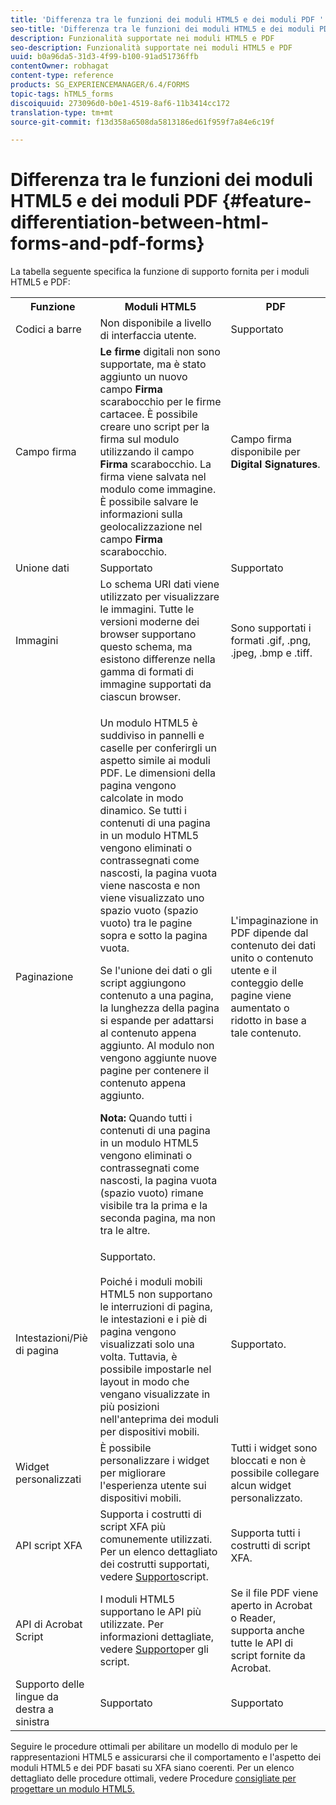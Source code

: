 ```yaml
---
title: 'Differenza tra le funzioni dei moduli HTML5 e dei moduli PDF '
seo-title: 'Differenza tra le funzioni dei moduli HTML5 e dei moduli PDF '
description: Funzionalità supportate nei moduli HTML5 e PDF
seo-description: Funzionalità supportate nei moduli HTML5 e PDF
uuid: b0a96da5-31d3-4f99-b100-91ad51736ffb
contentOwner: robhagat
content-type: reference
products: SG_EXPERIENCEMANAGER/6.4/FORMS
topic-tags: hTML5_forms
discoiquuid: 273096d0-b0e1-4519-8af6-11b3414cc172
translation-type: tm+mt
source-git-commit: f13d358a6508da5813186ed61f959f7a84e6c19f

---
```



# Differenza tra le funzioni dei moduli HTML5 e dei moduli PDF {#feature-differentiation-between-html-forms-and-pdf-forms}

La tabella seguente specifica la funzione di supporto fornita per i moduli HTML5 e PDF:

<table> 
 <tbody>
  <tr>
   <th>Funzione</th> 
   <th>Moduli HTML5</th> 
   <th>PDF</th> 
  </tr>
  <tr>
   <td>Codici a barre<br /> </td> 
   <td>Non disponibile a livello di interfaccia utente. </td> 
   <td>Supportato</td> 
  </tr>
  <tr>
   <td>Campo firma<br /> </td> 
   <td><strong>Le firme</strong> digitali non sono supportate, ma è stato aggiunto un nuovo campo <strong>Firma</strong> scarabocchio per le firme cartacee. È possibile creare uno script per la firma sul modulo utilizzando il campo <strong>Firma</strong> scarabocchio. La firma viene salvata nel modulo come immagine. È possibile salvare le informazioni sulla geolocalizzazione nel campo <strong>Firma</strong> scarabocchio.</td> 
   <td>Campo firma disponibile per <strong>Digital Signatures</strong>.</td> 
  </tr>
  <tr>
   <td>Unione dati</td> 
   <td>Supportato</td> 
   <td>Supportato</td> 
  </tr>
  <tr>
   <td>Immagini</td> 
   <td>Lo schema URI dati viene utilizzato per visualizzare le immagini. Tutte le versioni moderne dei browser supportano questo schema, ma esistono differenze nella gamma di formati di immagine supportati da ciascun browser.<br /> </td> 
   <td>Sono supportati i formati .gif, .png, .jpeg, .bmp e .tiff.</td> 
  </tr>
  <tr>
   <td>Paginazione<br /> </td> 
   <td><p>Un modulo HTML5 è suddiviso in pannelli e caselle per conferirgli un aspetto simile ai moduli PDF. Le dimensioni della pagina vengono calcolate in modo dinamico. Se tutti i contenuti di una pagina in un modulo HTML5 vengono eliminati o contrassegnati come nascosti, la pagina vuota viene nascosta e non viene visualizzato uno spazio vuoto (spazio vuoto) tra le pagine sopra e sotto la pagina vuota.</p> <p>Se l'unione dei dati o gli script aggiungono contenuto a una pagina, la lunghezza della pagina si espande per adattarsi al contenuto appena aggiunto. Al modulo non vengono aggiunte nuove pagine per contenere il contenuto appena aggiunto. </p> <p><strong>Nota:</strong> Quando tutti i contenuti di una pagina in un modulo HTML5 vengono eliminati o contrassegnati come nascosti, la pagina vuota (spazio vuoto) rimane visibile tra la prima e la seconda pagina, ma non tra le altre.</p> </td> 
   <td>L'impaginazione in PDF dipende dal contenuto dei dati unito o contenuto utente e il conteggio delle pagine viene aumentato o ridotto in base a tale contenuto.</td> 
  </tr>
  <tr>
   <td>Intestazioni/Piè di pagina </td> 
   <td>Supportato. <br /> <br /> Poiché i moduli mobili HTML5 non supportano le interruzioni di pagina, le intestazioni e i piè di pagina vengono visualizzati solo una volta. Tuttavia, è possibile impostarle nel layout in modo che vengano visualizzate in più posizioni nell'anteprima dei moduli per dispositivi mobili.<br /> </td> 
   <td>Supportato.</td> 
  </tr>
  <tr>
   <td>Widget personalizzati</td> 
   <td>È possibile personalizzare i widget per migliorare l'esperienza utente sui dispositivi mobili.<br /> </td> 
   <td>Tutti i widget sono bloccati e non è possibile collegare alcun widget personalizzato.<br /> </td> 
  </tr>
  <tr>
   <td>API script XFA</td> 
   <td>Supporta i costrutti di script XFA più comunemente utilizzati. Per un elenco dettagliato dei costrutti supportati, vedere <a href="/help/forms/using/scripting-support.md">Supporto</a>script.</td> 
   <td>Supporta tutti i costrutti di script XFA.</td> 
  </tr>
  <tr>
   <td>API di Acrobat Script </td> 
   <td>I moduli HTML5 supportano le API più utilizzate. Per informazioni dettagliate, vedere <a href="/help/forms/using/scripting-support.md">Supporto</a>per gli script.</td> 
   <td>Se il file PDF viene aperto in Acrobat o Reader, supporta anche tutte le API di script fornite da Acrobat.</td> 
  </tr>
  <tr>
   <td>Supporto delle lingue da destra a sinistra </td> 
   <td>Supportato</td> 
   <td>Supportato</td> 
  </tr>
 </tbody>
</table>

Seguire le procedure ottimali per abilitare un modello di modulo per le rappresentazioni HTML5 e assicurarsi che il comportamento e l&#39;aspetto dei moduli HTML5 e dei PDF basati su XFA siano coerenti. Per un elenco dettagliato delle procedure ottimali, vedere Procedure [consigliate per progettare un modulo HTML5.](/help/forms/using/best-practices-for-html5-forms.md)

